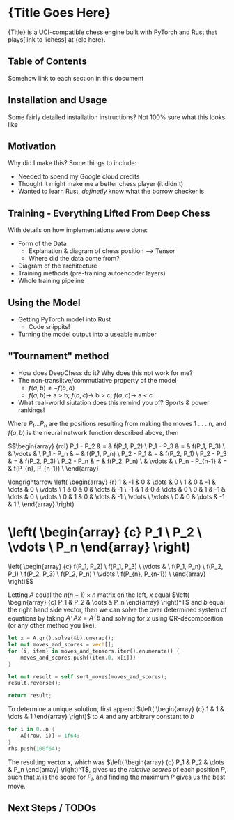 # {Title Goes Here}
{Title} is a UCI-compatible chess engine built with PyTorch and Rust that plays[link to lichess] at {elo here}.

## Table of Contents
Somehow link to each section in this document

## Installation and Usage
Some fairly detailed installation instructions? Not 100% sure what this looks like

## Motivation
Why did I make this? Some things to include:
- Needed to spend my Google cloud credits
- Thought it might make me a better chess player (it didn't)
- Wanted to learn Rust, *definetly* know what the borrow checker is

## Training - Everything Lifted From Deep Chess
With details on how implementations were done:
- Form of the Data
	- Explanation & diagram of chess position --> Tensor
	- Where did the data come from?
- Diagram of the architecture
- Training methods (pre-training autoencoder layers)
- Whole training pipeline

## Using the Model
- Getting PyTorch model into Rust
	- Code snippits!
- Turning the model output into a useable number

## "Tournament" method
- How does DeepChess do it? Why does this not work for me?
- The non-transiitve/commutiative property of the model
	- $f(a, b) \neq -f(b, a)$
	- $f(a, b) \longrightarrow$ a > b;  $f(b, c) \longrightarrow$ b > c; $f(a, c) \longrightarrow$ a < c
- What real-world siutation does this remind you of? Sports & power rankings!

Where $P_{1} \dots P_{n}$ are the positions resulting from making the moves 1 . . . n, and $f(a, b)$ is the neural network function described above, then

$$\begin{array} {rcl}
P_1 - P_2 & = & f(P_1, P_2) \\
P_1 - P_3 & = & f(P_1, P_3) \\
& \vdots & \\
P_1 - P_n & = & f(P_1, P_n) \\
P_2 - P_1 & = & f(P_2, P_1) \\
P_2 - P_3 & = & f(P_2, P_3) \\
P_2 - P_n & = & f(P_2, P_n) \\
& \vdots & \\
P_n - P_{n-1} & = & f(P_{n}, P_{n-1}) \\
\end{array}

\longrightarrow
\left( \begin{array} {r}
1 & -1 & 0 & \dots & 0 \\
1 & 0 & -1 & \dots & 0 \\
\vdots \\
1 & 0 & 0 & \dots & -1 \\
-1 & 1 & 0 & \dots & 0 \\
0 & 1 & -1 & \dots & 0 \\
\vdots \\
0 & 1 & 0 & \dots & -1 \\
\vdots \\
\vdots \\
0 & 0 & \dots & -1 & 1 \\
\end{array} \right) 

\left( \begin{array} {c}
P_1 \\ P_2 \\ \vdots \\ P_n
\end{array} \right) 
=
\left(
\begin{array} {c}
f(P_1, P_2) \\
f(P_1, P_3) \\
\vdots & \\
f(P_1, P_n) \\
f(P_2, P_1) \\
f(P_2, P_3) \\
f(P_2, P_n) \\
 \vdots  \\
f(P_{n}, P_{n-1}) \\
\end{array} \right)$$

Letting $A$ equal the $n(n - 1) \times n$ matrix on the left, $x$ equal $\left( \begin{array} {c} P_1 & P_2 & \dots & P_n \end{array} \right)^T$  and $b$ equal the right hand side vector, then we can solve the over determined system of equations by taking $A^TAx = A^Tb$ and solving for $x$ using QR-decomposition (or any other method you like). 

```Rust
let x = A.qr().solve(&b).unwrap();
let mut moves_and_scores = vec![];
for (i, item) in moves_and_tensors.iter().enumerate() {
	moves_and_scores.push((item.0, x[i]))
}

let mut result = self.sort_moves(moves_and_scores);
result.reverse();

return result;
```

To determine a unique solution, first append $\left( \begin{array} {c} 1 & 1 & \dots & 1 \end{array} \right)$  to $A$ and any arbitrary constant to $b$ 
```Rust
for i in 0..n {
	A[(row, i)] = 1f64;
}
rhs.push(100f64);
```

The resulting vector $x$, which was $\left( \begin{array} {c} P_1 & P_2 & \dots & P_n \end{array} \right)^T$, gives us the *relative scores* of each position $P$, such that $x_i$ is the score for $P_i$, and finding the maximum $P$ gives us the best move. 
## Next Steps / TODOs
